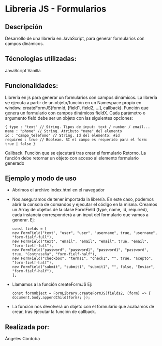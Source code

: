 # Libreria JS - Formularios
## Descripción

Desarrollo de una librería en JavaScript, para generar formularios con campos dinámicos.

## Técnologias utilizadas:

JavaScript Vanilla

## Funcionalidades:

Librería en js para generar un formularios con campos dinámicos.
La librería se ejecuta a partir de un objeto/función en un Namespace propio en window.
createFormJS(formId, [field1, field2, ...], callback). Función que genera un formulario con campos dinámicos
fieldX. Cada parámetro o argumento field debe ser un objeto con las siguientes opciones:

```
{ type : "text" // String. Tipos de input: text / number / email...
name : "phone" // String. Atributo "name" del elemento
id : "campo_telefono" // String. Id del elemento: #id
required : true // Boolean. SI el campo es requerido para el form: true | false }
```

Callback. Función que se ejecutará tras crear el formulario
Retorno. La función debe retornar un objeto con acceso al elemento formulario generado

## Ejemplo y modo de uso

- Abrimos el archivo index.html en el navegador

- Nos aseguramos de tener importada la librería. En este caso, podemos abrir la consola de comandos y ejecutar el código en la misma.
  Creamos un Array de objetos de la clase FormField (type, name, id, required), cada instancia corresponderá a un input del formulario que vamos a generar.
  Ej:

  ```
  const fields = [
  new FormField("text", "user", "user", "username", true, "username", "form-fielf-full"),
  new FormField("text", "email", "email", "email", true, "email", "form-fielf-full"),
  new FormField("password", "password1", "password1", "password", true, "Contraseña", "form-fielf-half"),
  new FormField("checkbox", "terms1", "check1", "", true, "acepto", "form-fielf-half"),
  new FormField("submit", "submit1", "submit1", "", false, "Enviar", "form-fielf-half"),
  ];
  ```

- Llamamos a la función createFormJS
  Ej:

  ```
  const formObject = FormLibrary.createFormJS(fields2, (form) => {
  document.body.appendChild(form); });
  ```

- La función nos devolverá un objeto con el formulario que acabamos de crear, tras ejecutar la función de callback.

## Realizada por:

Ángeles Córdoba
